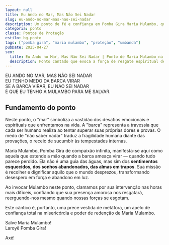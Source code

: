```yaml
---
layout: null
title: Eu Ando no Mar, Mas Não Sei Nadar
slug: eu-ando-no-mar-mas-nao-sei-nadar
description: Um ponto de fé e confiança em Pomba Gira Maria Mulambo, que resgata seus filhos mesmo nas tormentas emocionais mais profundas.
categoria: ponto
classe: Pontos de Proteção
estilo: bg-ponto
tags: ["pomba gira", "maria mulambo", "proteção", "umbanda"]
pubDate: 2025-04-27
seo:
  title: Eu Ando no Mar, Mas Não Sei Nadar | Ponto de Maria Mulambo na Umbanda
  description: Ponto cantado que evoca a força de resgate espiritual de Maria Mulambo, salvando seus filhos nas dificuldades da vida.
---
```


EU ANDO NO MAR, MAS NÃO SEI NADAR  
EU TENHO MEDO DA BARCA VIRAR  
SE A BARCA VIRAR, EU NAO SEI NADAR  
É QUE EU TENHO A MULAMBO PARA ME SALVAR.

## Fundamento do ponto

Neste ponto, o "mar" simboliza a vastidão dos desafios emocionais e espirituais que enfrentamos na vida. A "barca" representa a travessia que cada ser humano realiza ao tentar superar suas próprias dores e provas. O medo de "não saber nadar" traduz a fragilidade humana diante das provações, o receio de sucumbir às tempestades internas.

Maria Mulambo, Pomba Gira de compaixão infinita, manifesta-se aqui como aquela que estende a mão quando a barca ameaça virar — quando tudo parece perdido. Ela não é uma guia das águas, mas sim dos **sentimentos esquecidos, dos sonhos abandonados, das almas em trapos**. Sua missão é recolher e dignificar aquilo que o mundo desprezou, transformando desespero em força e abandono em luz.

Ao invocar Mulambo neste ponto, clamamos por sua intervenção nas horas mais difíceis, confiando que sua presença amorosa nos resgatará, reerguendo-nos mesmo quando nossas forças se esgotam.

Este cântico é, portanto, uma prece vestida de metáfora, um apelo de confiança total na misericórdia e poder de redenção de Maria Mulambo.

Salve Maria Mulambo!  
Laroyê Pomba Gira!

Axé!
